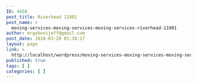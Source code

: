 ```yaml
---
ID: 4458
post_title: Riverhead 11901
post_name: >
  moving-services-moving-services-moving-services-riverhead-11901
author: mrgabonijeff@gmail.com
post_date: 2018-03-28 01:38:17
layout: page
link: >
  http://localhost/wordpress/moving-services-moving-services-moving-services-riverhead-11901/
published: true
tags: [ ]
categories: [ ]
---
```

